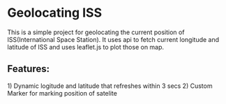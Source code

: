<h1>Geolocating ISS</h1>
This is a simple project for geolocating the current position of ISS(International Space Station).
It uses api to fetch current longitude and latitude of ISS and uses leaflet.js to plot those on map.

<h2>Features:</h2>
1) Dynamic logitude and latitude that refreshes within 3 secs
2) Custom Marker for marking position of satelite
